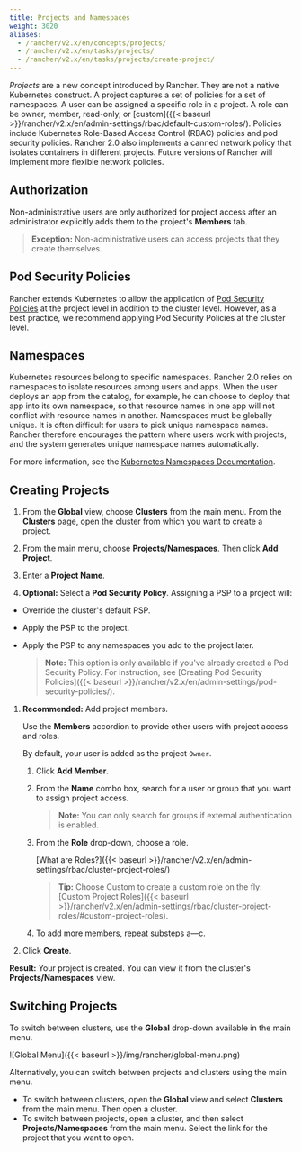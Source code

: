 ```yaml
---
title: Projects and Namespaces
weight: 3020
aliases:
  - /rancher/v2.x/en/concepts/projects/
  - /rancher/v2.x/en/tasks/projects/
  - /rancher/v2.x/en/tasks/projects/create-project/
---
```


_Projects_ are a new concept introduced by Rancher. They are not a native Kubernetes construct. A project captures a set of policies for a set of namespaces. A user can be assigned a specific role in a project. A role can be owner, member, read-only, or [custom]({{< baseurl >}}/rancher/v2.x/en/admin-settings/rbac/default-custom-roles/). Policies include Kubernetes Role-Based Access Control (RBAC) policies and pod security policies. Rancher 2.0 also implements a canned network policy that isolates containers in different projects. Future versions of Rancher will implement more flexible network policies.

## Authorization

Non-administrative users are only authorized for project access after an administrator explicitly adds them to the project's **Members** tab.

>**Exception:**
> Non-administrative users can access projects that they create themselves.

## Pod Security Policies

Rancher extends Kubernetes to allow the application of [Pod Security Policies](https://kubernetes.io/docs/concepts/policy/pod-security-policy/) at the project level in addition to the cluster level. However, as a best practice, we recommend applying Pod Security Policies at the cluster level.

## Namespaces

Kubernetes resources belong to specific namespaces. Rancher 2.0 relies on namespaces to isolate resources among users and apps. When the user deploys an app from the catalog, for example, he can choose to deploy that app into its own namespace, so that resource names in one app will not conflict with resource names in another. Namespaces must be globally unique. It is often difficult for users to pick unique namespace names. Rancher therefore encourages the pattern where users work with projects, and the system generates unique namespace names automatically.

For more information, see the [Kubernetes Namespaces Documentation](https://kubernetes.io/docs/concepts/overview/working-with-objects/namespaces/).

## Creating Projects

1. From the **Global** view, choose **Clusters** from the main menu. From the **Clusters** page, open the cluster from which you want to create a project.

1. From the main menu, choose **Projects/Namespaces**. Then click **Add Project**.

1. Enter a **Project Name**.

1. **Optional:** Select a **Pod Security Policy**. Assigning a PSP to a project will:

  - Override the cluster's default PSP.
  - Apply the PSP to the project.
  - Apply the PSP to any namespaces you add to the project later.

    >**Note:** This option is only available if you've already created a Pod Security Policy. For instruction, see [Creating Pod Security Policies]({{< baseurl >}}/rancher/v2.x/en/admin-settings/pod-security-policies/).

1. **Recommended:** Add project members.

    Use the **Members** accordion to provide other users with project access and roles.

    By default, your user is added as the project `Owner`.

    1. Click **Add Member**.

    1. From the **Name** combo box, search for a user or group that you want to assign project access.

        >**Note:** You can only search for groups if external authentication is enabled.

    1. From the **Role** drop-down, choose a role.

        [What are Roles?]({{< baseurl >}}/rancher/v2.x/en/admin-settings/rbac/cluster-project-roles/)

        >**Tip:** Choose Custom to create a custom role on the fly: [Custom Project Roles]({{< baseurl >}}/rancher/v2.x/en/admin-settings/rbac/cluster-project-roles/#custom-project-roles).

    1. To add more members, repeat substeps a—c.


1. Click **Create**.

**Result:** Your project is created. You can view it from the cluster's **Projects/Namespaces** view.

## Switching Projects

To switch between clusters, use the **Global** drop-down available in the main menu.

![Global Menu]({{< baseurl >}}/img/rancher/global-menu.png)

Alternatively, you can switch between projects and clusters using the main menu.

- To switch between clusters, open the **Global** view and select **Clusters** from the main menu. Then open a cluster.
- To switch between projects, open a cluster, and then select **Projects/Namespaces** from the main menu. Select the link for the project that you want to open.
